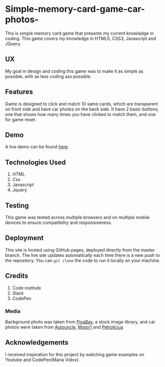 # Simple-memory-card-game-car-photos-

This is simple memory card game that presents my current knowladge in coding. This game covers my knowledge in HTML5, CSS3, Javascript and JQuery.

## UX

My goal in design and coding this game was to make it as simple as possible, with as less coding ass possible.

## Features

Game is designed to click and match 10 same cards, which are transparent on front side and have car photos on the back side. It have 2 basic buttons, one that shows how many times you have clicked to match them, and one for game reset.

## Demo
A live demo can be found [here](https://github.com/Kraljiccar/Simple-memory-card-game-car-photos-).

## Technologies Used
1. HTML
2. Css
3. Javascript
4. Jquery  

## Testing
This game was tested across multiple browsers and on multiple mobile devices to ensure compatibility and responsiveness.

## Deployment 
This site is hosted using GitHub pages, deployed directly from the master branch. The live site updates automatically each time there is a new push to the repository. You can `git clone` the code to run it locally on your machine.

## Credits
 1. Code institute
 2. Slack 
 3. CodePen
 
 ### Media 
Background photo was taken from [PixaBay](https://pixabay.com/), a stock image library, and car photos were taken from [Autouncle](https://autouncle.se), [Motor1](https://motor1.com) and [Petrolicius](https://petrolicius.com) 

## Acknowledgements
I received inspiration for this project by watching game examples on Youtube and CodePen(Maria Vidov).
 
